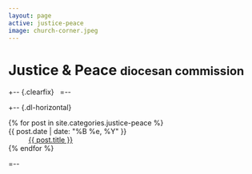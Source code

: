 ```yaml
---
layout: page
active: justice-peace
image: church-corner.jpeg
---
```


# Justice &amp; Peace <small>diocesan commission</small>

+-- {.clearfix}
&nbsp;
=--

+-- {.dl-horizontal}
<section>
  <dl>
  {% for post in site.categories.justice-peace %}
    <dt>{{ post.date | date: "%B %e, %Y" }}</dt>
    <dd>
      <a href="{{ post.url }}">{{ post.title }}</a>
    </dd>
  {% endfor %}
  </dl>
</section>
=--
